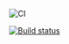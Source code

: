 
![CI](https://github.com/OlegKumachev/Netoahj/actions/workflows/web.yml/badge.svg)

[![Build status](https://ci.appveyor.com/api/projects/status/78c24gf5fk7m77j3?svg=true)](https://ci.appveyor.com/project/OlegKumachev/Netoahj/actions/workflows/web.yml/badge.svg)
